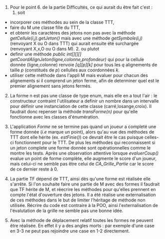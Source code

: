 1. Pour le point 6. de la partie Difficultés, ce qui aurait du être fait c'est : 
	1. soit
+ incorporer ces méthodes au sein de la classe TTT,
+ faire du M une classe fille du TTT,
+ et obtenir les caractères des jetons non pas avec la méthode *getCellule(i,j).getJeton()* mais avec une méthode *getSymbole(i,j)* (renvoyant X ou O dans TTT) qui aurait ensuite été surchargée (renvoyant X,x,O ou O dans M).
	2. ou plutot
+ definir une méthode *public int[][][] getCoordAlignJeton(ligne,colonne,profondeur)* qui pour la cellule donnée (ligne,colonne) renvoie *[q][p][k]* pour tous les *q* alignements de taille *p* (constitués de *p*) cellulles aux coordonnées *k*.
+ utiliser cette méthode dans l'appli M mais evaluer pour chacun des alignements si il comprend un jeton ferme, afin de determiner quel est le premier alignement sans jetons fermés.

2. La forme n est pas une classe de type enum, mais elle en a tout l'air : le constructeur contraint l'utilisateur a definir un nombre dans un intervalle pour définir une instanciation de cette classe (carré,losange,croix). Il faudrait donc repenser la méthode *transForme(n)* pour qu'elle fonctionne avec les classes d'énumération.

3. L'application *Forme* ne se termine pas quand un joueur a completé une forme donnée (*i.e* marque un point), alors qu'au vue des méthodes de TTT dont elle hérite (ex. *estFinie()*) ce devrait être le cas puisque celles-ci fonctionnent pour le TTT. De plus les méthodes qui reconnaissent si un jeton complete une forme donnée sont opérationnelles comme le montre les tests. 
Après une observation attentive lorsque *evaluerCoup()* evalue un point de forme complète, elle augmente le score d'un joueur, mais celui-ci ne semble pas être celui de *CA_Grille_Partie* car le score de ce dernier reste à 0. 

4. La partie TF dépend de TTT, ainsi dès qu'une forme est réalisée elle s'arrête.
Si l'on souhaite faire une partie de M avec des formes il faudrait que TF hérite de M, et réecrire les méthodes pour qu'elles prennent en compte l'état d'ouverture des jetons.
Il a été réalise une externalisation de ces méthodes dans le but de limiter l'héritage de méthode non utilisée.
Récrire du code est contraire à la POO, ainsi l'externalisation de l'évalutation de la grille ne semble pas une bonne idée.


5. Avec la méthode de déplacement relatif toutes les formes ne peuvent être réalisée. En effet il y a des angles morts : par exemple d'une case en 3-3 ne peut pas rejoindre une case en 1-2 directement.
